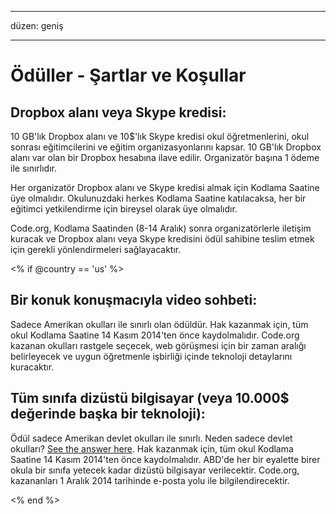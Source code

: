 * * *

düzen: geniş

* * *

# Ödüller - Şartlar ve Koşullar

## Dropbox alanı veya Skype kredisi:

10 GB'lık Dropbox alanı ve 10$'lık Skype kredisi okul öğretmenlerini, okul sonrası eğitimcilerini ve eğitim organizasyonlarını kapsar. 10 GB'lık Dropbox alanı var olan bir Dropbox hesabına ilave edilir. Organizatör başına 1 ödeme ile sınırlıdır.

Her organizatör Dropbox alanı ve Skype kredisi almak için Kodlama Saatine üye olmalıdır. Okulunuzdaki herkes Kodlama Saatine katılacaksa, her bir eğitimci yetkilendirme için bireysel olarak üye olmalıdır.

Code.org, Kodlama Saatinden (8-14 Aralık) sonra organizatörlerle iletişim kuracak ve Dropbox alanı veya Skype kredisini ödül sahibine teslim etmek için gerekli yönlendirmeleri sağlayacaktır.

<% if @country == 'us' %>

## Bir konuk konuşmacıyla video sohbeti:

Sadece Amerikan okulları ile sınırlı olan ödüldür. Hak kazanmak için, tüm okul Kodlama Saatine 14 Kasım 2014'ten önce kaydolmalıdır. Code.org kazanan okulları rastgele seçecek, web görüşmesi için bir zaman aralığı belirleyecek ve uygun öğretmenle işbirliği içinde teknoloji detaylarını kuracaktır.

## Tüm sınıfa dizüstü bilgisayar (veya 10.000$ değerinde başka bir teknoloji):

Ödül sadece Amerikan devlet okulları ile sınırlı. Neden sadece devlet okulları? [See the answer here](http://www.hourofcode.com/#faq). Hak kazanmak için, tüm okul Kodlama Saatine 14 Kasım 2014'ten önce kaydolmalıdır. ABD'de her bir eyalette birer okula bir sınıfa yetecek kadar dizüstü bilgisayar verilecektir. Code.org, kazananları 1 Aralık 2014 tarihinde e-posta yolu ile bilgilendirecektir.

<% end %>